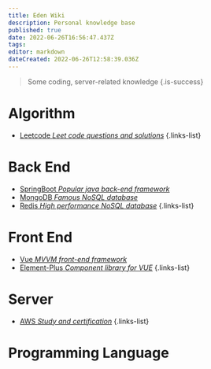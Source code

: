 ```yaml
---
title: Eden Wiki
description: Personal knowledge base
published: true
date: 2022-06-26T16:56:47.437Z
tags: 
editor: markdown
dateCreated: 2022-06-26T12:58:39.036Z
---
```


> Some coding, server-related knowledge
{.is-success}

# Algorithm

- [Leetcode *Leet code questions and solutions*](/home/Algorithm/Leetcode)
{.links-list}

# Back End

- [SpringBoot *Popular java back-end framework*]()
- [MongoDB *Famous NoSQL database*]()
- [Redis *High performance NoSQL database*]()
{.links-list}

# Front End

- [Vue *MVVM front-end framework*]()
- [Element-Plus *Component library for VUE*]()
{.links-list}

# Server

- [AWS *Study and certification*](/home/Server/AWS)
{.links-list}

# Programming Language

